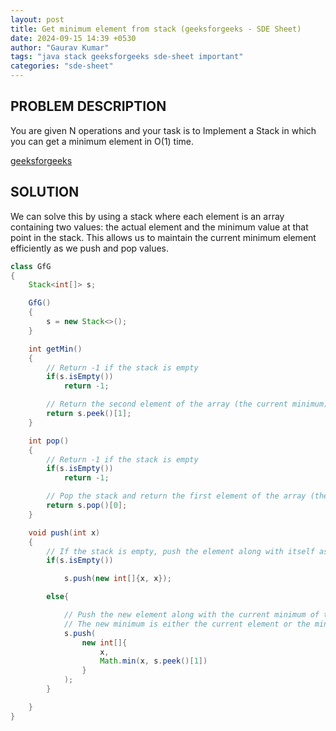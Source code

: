 ```yaml
---
layout: post
title: Get minimum element from stack (geeksforgeeks - SDE Sheet)
date: 2024-09-15 14:39 +0530
author: "Gaurav Kumar"
tags: "java stack geeksforgeeks sde-sheet important"
categories: "sde-sheet"
---
```


## PROBLEM DESCRIPTION

You are given N operations and your task is to Implement a Stack in which you can get a minimum element in O(1) time.

[geeksforgeeks](https://www.geeksforgeeks.org/problems/get-minimum-element-from-stack/1?page=7)

## SOLUTION

We can solve this by using a stack where each element is an array containing two values: the actual element and the minimum value at that point in the stack. This allows us to maintain the current minimum element efficiently as we push and pop values.

```java
class GfG
{
    Stack<int[]> s;

    GfG()
    {
        s = new Stack<>();
    }

    int getMin()
    {
        // Return -1 if the stack is empty
        if(s.isEmpty())
            return -1;

        // Return the second element of the array (the current minimum)
        return s.peek()[1];
    }

    int pop()
    {
        // Return -1 if the stack is empty
        if(s.isEmpty())
            return -1;

        // Pop the stack and return the first element of the array (the value)
        return s.pop()[0];
    }

    void push(int x)
    {
        // If the stack is empty, push the element along with itself as the minimum.
        if(s.isEmpty())

            s.push(new int[]{x, x});

        else{

            // Push the new element along with the current minimum of the stack.
            // The new minimum is either the current element or the minimum at the top of the stack.
            s.push(
                new int[]{
                    x,
                    Math.min(x, s.peek()[1])
                }
            );
        }

    }
}
```

